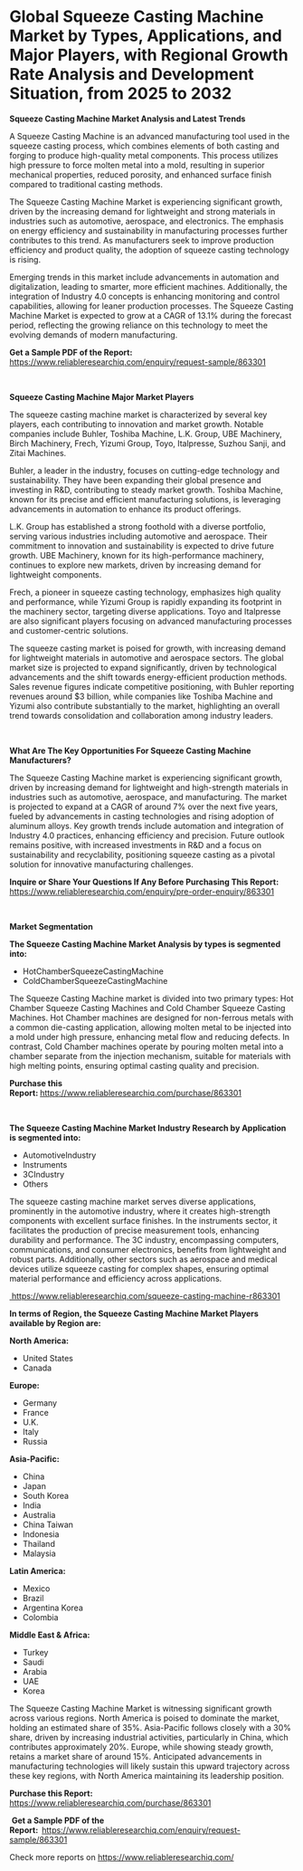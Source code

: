 <p><h1>Global Squeeze Casting Machine Market by Types, Applications, and Major Players, with Regional Growth Rate Analysis and Development Situation, from 2025 to 2032</h1></p><p><strong>Squeeze Casting Machine Market Analysis and Latest Trends</strong></p>
<p><p>A Squeeze Casting Machine is an advanced manufacturing tool used in the squeeze casting process, which combines elements of both casting and forging to produce high-quality metal components. This process utilizes high pressure to force molten metal into a mold, resulting in superior mechanical properties, reduced porosity, and enhanced surface finish compared to traditional casting methods. </p><p>The Squeeze Casting Machine Market is experiencing significant growth, driven by the increasing demand for lightweight and strong materials in industries such as automotive, aerospace, and electronics. The emphasis on energy efficiency and sustainability in manufacturing processes further contributes to this trend. As manufacturers seek to improve production efficiency and product quality, the adoption of squeeze casting technology is rising. </p><p>Emerging trends in this market include advancements in automation and digitalization, leading to smarter, more efficient machines. Additionally, the integration of Industry 4.0 concepts is enhancing monitoring and control capabilities, allowing for leaner production processes. The Squeeze Casting Machine Market is expected to grow at a CAGR of 13.1% during the forecast period, reflecting the growing reliance on this technology to meet the evolving demands of modern manufacturing.</p></p>
<p><strong>Get a Sample PDF of the Report:&nbsp;</strong> <a href="https://www.reliableresearchiq.com/enquiry/request-sample/863301?utm_campaign=2267&utm_medium=2&utm_source=Github&utm_content=ia&utm_term=16022025&utm_id=squeeze-casting-machine">https://www.reliableresearchiq.com/enquiry/request-sample/863301</a></p>
<p>&nbsp;</p>
<p><strong>Squeeze Casting Machine Major Market Players</strong></p>
<p><p>The squeeze casting machine market is characterized by several key players, each contributing to innovation and market growth. Notable companies include Buhler, Toshiba Machine, L.K. Group, UBE Machinery, Birch Machinery, Frech, Yizumi Group, Toyo, Italpresse, Suzhou Sanji, and Zitai Machines.</p><p>Buhler, a leader in the industry, focuses on cutting-edge technology and sustainability. They have been expanding their global presence and investing in R&D, contributing to steady market growth. Toshiba Machine, known for its precise and efficient manufacturing solutions, is leveraging advancements in automation to enhance its product offerings.</p><p>L.K. Group has established a strong foothold with a diverse portfolio, serving various industries including automotive and aerospace. Their commitment to innovation and sustainability is expected to drive future growth. UBE Machinery, known for its high-performance machinery, continues to explore new markets, driven by increasing demand for lightweight components.</p><p>Frech, a pioneer in squeeze casting technology, emphasizes high quality and performance, while Yizumi Group is rapidly expanding its footprint in the machinery sector, targeting diverse applications. Toyo and Italpresse are also significant players focusing on advanced manufacturing processes and customer-centric solutions.</p><p>The squeeze casting market is poised for growth, with increasing demand for lightweight materials in automotive and aerospace sectors. The global market size is projected to expand significantly, driven by technological advancements and the shift towards energy-efficient production methods. Sales revenue figures indicate competitive positioning, with Buhler reporting revenues around $3 billion, while companies like Toshiba Machine and Yizumi also contribute substantially to the market, highlighting an overall trend towards consolidation and collaboration among industry leaders.</p></p>
<p>&nbsp;</p>
<p><strong>What Are The Key Opportunities For Squeeze Casting Machine Manufacturers?</strong></p>
<p><p>The Squeeze Casting Machine market is experiencing significant growth, driven by increasing demand for lightweight and high-strength materials in industries such as automotive, aerospace, and manufacturing. The market is projected to expand at a CAGR of around 7% over the next five years, fueled by advancements in casting technologies and rising adoption of aluminum alloys. Key growth trends include automation and integration of Industry 4.0 practices, enhancing efficiency and precision. Future outlook remains positive, with increased investments in R&D and a focus on sustainability and recyclability, positioning squeeze casting as a pivotal solution for innovative manufacturing challenges.</p></p>
<p><strong>Inquire or Share Your Questions If Any Before Purchasing This Report:</strong> <a href="https://www.reliableresearchiq.com/enquiry/pre-order-enquiry/863301?utm_campaign=2267&utm_medium=2&utm_source=Github&utm_content=ia&utm_term=16022025&utm_id=squeeze-casting-machine">https://www.reliableresearchiq.com/enquiry/pre-order-enquiry/863301</a></p>
<p>&nbsp;</p>
<p><strong>Market Segmentation</strong></p>
<p><strong>The Squeeze Casting Machine Market Analysis by types is segmented into:</strong></p>
<p><ul><li>HotChamberSqueezeCastingMachine</li><li>ColdChamberSqueezeCastingMachine</li></ul></p>
<p><p>The Squeeze Casting Machine market is divided into two primary types: Hot Chamber Squeeze Casting Machines and Cold Chamber Squeeze Casting Machines. Hot Chamber machines are designed for non-ferrous metals with a common die-casting application, allowing molten metal to be injected into a mold under high pressure, enhancing metal flow and reducing defects. In contrast, Cold Chamber machines operate by pouring molten metal into a chamber separate from the injection mechanism, suitable for materials with high melting points, ensuring optimal casting quality and precision.</p></p>
<p><strong>Purchase this Report:&nbsp;</strong><a href="https://www.reliableresearchiq.com/purchase/863301?utm_campaign=2267&utm_medium=2&utm_source=Github&utm_content=ia&utm_term=16022025&utm_id=squeeze-casting-machine">https://www.reliableresearchiq.com/purchase/863301</a></p>
<p>&nbsp;</p>
<p><strong>The Squeeze Casting Machine Market Industry Research by Application is segmented into:</strong></p>
<p><ul><li>AutomotiveIndustry</li><li>Instruments</li><li>3CIndustry</li><li>Others</li></ul></p>
<p><p>The squeeze casting machine market serves diverse applications, prominently in the automotive industry, where it creates high-strength components with excellent surface finishes. In the instruments sector, it facilitates the production of precise measurement tools, enhancing durability and performance. The 3C industry, encompassing computers, communications, and consumer electronics, benefits from lightweight and robust parts. Additionally, other sectors such as aerospace and medical devices utilize squeeze casting for complex shapes, ensuring optimal material performance and efficiency across applications.</p></p>
<p><a href="https://www.reliableresearchiq.com/squeeze-casting-machine-r863301?utm_campaign=2267&utm_medium=2&utm_source=Github&utm_content=ia&utm_term=16022025&utm_id=squeeze-casting-machine">&nbsp;https://www.reliableresearchiq.com/squeeze-casting-machine-r863301</a></p>
<p><strong>In terms of Region, the Squeeze Casting Machine Market Players available by Region are:</strong></p>
<p>
    <p> <strong> North America: </strong>
        <ul>
            <li>United States</li>
            <li>Canada</li>
        </ul>
        </p> 
    <p> <strong> Europe: </strong>
        <ul>
            <li>Germany</li>
            <li>France</li>
            <li>U.K.</li>
            <li>Italy</li>
            <li>Russia</li>
        </ul>
        </p> 
    <p> <strong> Asia-Pacific: </strong>
        <ul>
            <li>China</li>
            <li>Japan</li>
            <li>South Korea</li>
            <li>India</li>
            <li>Australia</li>
            <li>China Taiwan</li>
            <li>Indonesia</li>
            <li>Thailand</li>
            <li>Malaysia</li>
        </ul>
        </p> 
    <p> <strong> Latin America: </strong>
        <ul>
            <li>Mexico</li>
            <li>Brazil</li>
            <li>Argentina Korea</li>
            <li>Colombia</li>
        </ul>
        </p> 
    <p> <strong> Middle East & Africa: </strong>
        <ul>
            <li>Turkey</li>
            <li>Saudi</li>
            <li>Arabia</li>
            <li>UAE</li>
            <li>Korea</li>
        </ul>
    </p>
    </p>
<p><p>The Squeeze Casting Machine Market is witnessing significant growth across various regions. North America is poised to dominate the market, holding an estimated share of 35%. Asia-Pacific follows closely with a 30% share, driven by increasing industrial activities, particularly in China, which contributes approximately 20%. Europe, while showing steady growth, retains a market share of around 15%. Anticipated advancements in manufacturing technologies will likely sustain this upward trajectory across these key regions, with North America maintaining its leadership position.</p></p>
<p><strong>Purchase this Report: </strong><a href="https://www.reliableresearchiq.com/purchase/863301?utm_campaign=2267&utm_medium=2&utm_source=Github&utm_content=ia&utm_term=16022025&utm_id=squeeze-casting-machine">https://www.reliableresearchiq.com/purchase/863301</a></p>
<p>&nbsp;<strong>Get a Sample PDF of the Report:&nbsp;&nbsp;</strong><a href="https://www.reliableresearchiq.com/enquiry/request-sample/863301?utm_campaign=2267&utm_medium=2&utm_source=Github&utm_content=ia&utm_term=16022025&utm_id=squeeze-casting-machine">https://www.reliableresearchiq.com/enquiry/request-sample/863301</a></p>
<p><strong></strong></p>
<p>Check more reports on <a href="https://www.reliableresearchiq.com/?utm_campaign=2267&utm_medium=2&utm_source=Github&utm_content=ia&utm_term=16022025&utm_id=squeeze-casting-machine">https://www.reliableresearchiq.com/</a></p>
